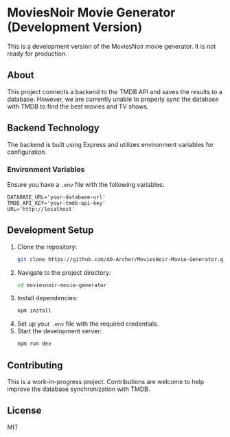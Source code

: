 # MoviesNoir Movie Generator (Development Version)

This is a development version of the MoviesNoir movie generator. It is not ready for production.

## About

This project connects a backend to the TMDB API and saves the results to a database. However, we are currently unable to properly sync the database with TMDB to find the best movies and TV shows.

## Backend Technology

The backend is built using Express and utilizes environment variables for configuration.

### Environment Variables

Ensure you have a `.env` file with the following variables:

```
DATABASE_URL='your-database-url'
TMDB_API_KEY='your-tmdb-api-key'
URL='http://localhost'
```

## Development Setup

1. Clone the repository:
   ```sh
   git clone https://github.com/AD-Archer/MoviesNoir-Movie-Generator.git
   ```
2. Navigate to the project directory:
   ```sh
   cd moviesnoir-movie-generator
   ```
3. Install dependencies:
   ```sh
   npm install
   ```
4. Set up your `.env` file with the required credentials.
5. Start the development server:
   ```sh
   npm run dev
   ```

## Contributing

This is a work-in-progress project. Contributions are welcome to help improve the database synchronization with TMDB.

## License

MIT

